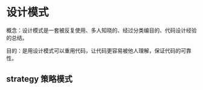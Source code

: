 # 设计模式

概念：设计模式是一套被反复使用、多人知晓的、经过分类编目的、代码设计经验的总结。

目的：是用设计模式可以重用代码，让代码更容易被他人理解，保证代码的可靠性。

## strategy 策略模式


## 
